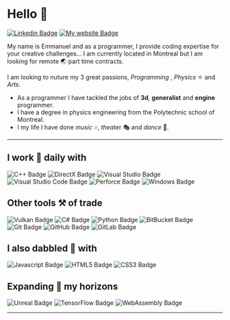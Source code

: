 <!--
**monamimani/monamimani** is a ✨ _special_ ✨ repository because its `README.md` (this file) appears on your GitHub profile.
--->

# Hello 👋
[![Linkedin Badge](https://img.shields.io/badge/--0077B5?logo=linkedin&style=flat-square)](https://www.linkedin.com/in/emmanuelthivierge)
[![My website Badge](https://img.shields.io/badge/-Website-1b1f22?style=flat-square)](https://emmanuelthivierge.com)

My name is Emmanuel and as a programmer, I provide coding expertise for your creative challenges...
I am currently located in Montreal but I am looking for remote 🌏 part time contracts.

I am looking to nuture my 3 great passions, *Programming* , *Physics* ⚛ and *Arts*. 
* As a programmer I have tackled the jobs of **3d**, **generalist** and **engine** programmer.
* I have a degree in physics engineering from the Polytechnic school of Montreal.
* I my life I have done *music* 🎶, *theate*r 🎭 and *dance* 🕺.

---

## I work 🏢 daily with
![C++ Badge](https://img.shields.io/badge/-C++-00599C?&logo=C%2B%2B&style=for-the-badge)
![DirectX Badge](https://img.shields.io/badge/-DirectX-gray?style=for-the-badge)
![Visual Studio Badge](https://img.shields.io/badge/-Visual_Studio_-5C2D91?logo=visual-studio&style=for-the-badge)
![Visual Studio Code Badge](https://img.shields.io/badge/-Visual_Studio_Code_-007ACC?logo=visual-studio-code&style=for-the-badge)
![Perforce Badge](https://img.shields.io/badge/-Perforce-gray?style=for-the-badge)
![Windows Badge](https://img.shields.io/badge/-Windows-0078D6?logo=windows&style=for-the-badge)

## Other tools ⚒ of trade
![Vulkan Badge](https://img.shields.io/badge/-Vulkan-AC162C?style=for-the-badge&logo=vulkan)
![C# Badge](https://img.shields.io/badge/-C%23-239120?style=for-the-badge&logo=c-sharp)
![Python Badge](https://img.shields.io/badge/-Python-000000?style=for-the-badge&logo=python)
![BitBucket Badge](https://img.shields.io/badge/-BitBucket-0052CC?&logo=bitbucket&style=for-the-badge)
![Git Badge](https://img.shields.io/badge/-Git-000000?logo=git&style=for-the-badge)
![GitHub Badge](https://img.shields.io/badge/-GitHub-181717?logo=github&style=for-the-badge)
![GitLab Badge](https://img.shields.io/badge/-GitLab-000000?logo=gitlab&style=for-the-badge)

## I also dabbled 🧪 with
![Javascript Badge](https://img.shields.io/badge/-Javascript-000000?style=for-the-badge&logo=javascript)
![HTML5 Badge](https://img.shields.io/badge/-HTML5-000000?style=for-the-badge&logo=html5)
![CSS3 Badge](https://img.shields.io/badge/-CSS3-1572B6?style=for-the-badge&logo=css3)

## Expanding 🌱 my horizons
![Unreal Badge](https://img.shields.io/badge/-Unreal_Engine-313131?logo=unreal-engine&style=for-the-badge)
![TensorFlow Badge](https://img.shields.io/badge/-TensorFlow-000000?logo=tensorflow&style=for-the-badge)
![WebAssembly Badge](https://img.shields.io/badge/-WebAssembly-000000?logo=webassembly&style=for-the-badge)

---
<!--
Here are some ideas to get you started:

- 🔭 I’m currently working on ...
- 🌱 I’m currently learning ...
- 👯 I’m looking to collaborate on ...
- 🤔 I’m looking for help with ...
- 💬 Ask me about ...
- 📫 How to reach me: ...
- 😄 Pronouns: ...
- ⚡ Fun fact: ...
-->
